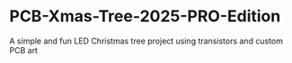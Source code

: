 # PCB-Xmas-Tree-2025-PRO-Edition
A simple and fun LED Christmas tree project using transistors and custom PCB art
